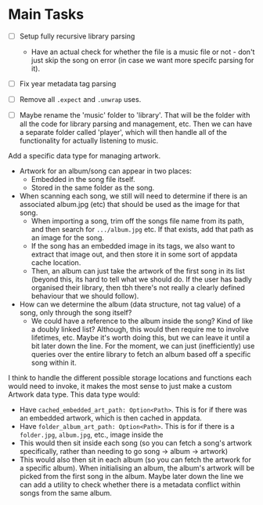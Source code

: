 # Main Tasks

- [ ] Setup fully recursive library parsing
  - Have an actual check for whether the file is a music file or not - don't just skip the song on error (in case we
    want more specifc parsing for it).
- [ ] Fix year metadata tag parsing
- [ ] Remove all `.expect` and `.unwrap` uses.
- [ ] Maybe rename the 'music' folder to 'library'. That will be the folder with all the code for library parsing and
      management, etc. Then we can have a separate folder called 'player', which will then handle all of the
      functionality for actually listening to music.


Add a specific data type for managing artwork.

- Artwork for an album/song can appear in two places:
  - Embedded in the song file itself.
  - Stored in the same folder as the song.
- When scanning each song, we still will need to determine if there is an associated album.jpg (etc) that should be used as the image for that song.
  - When importing a song, trim off the songs file name from its path, and then search for `.../album.jpg` etc. If that exists, add that path as an image for the song.
  - If the song has an embedded image in its tags, we also want to extract that image out, and then store it in some sort of appdata cache location.
  - Then, an album can just take the artwork of the first song in its list (beyond this, its hard to tell what we should do. If the user has badly organised their library,
    then tbh there's not really a clearly defined behaviour that we should follow).
- How can we determine the album (data structure, not tag value) of a song, only through the song itself?
  - We could have a reference to the album inside the song? Kind of like a doubly linked list? Although, this would then require me to involve lifetimes, etc.
    Maybe it's worth doing this, but we can leave it until a bit later down the line. For the moment, we can just (inefficiently) use queries over the entire library to fetch
    an album based off a specific song within it.

I think to handle the different possible storage locations and functions each would need to invoke, it makes the most sense to just make a custom Artwork data type.
This data type would:

- Have `cached_embedded_art_path: Option<Path>`. This is for if there was an embedded artwork, which is then cached in appdata.
- Have `folder_album_art_path: Option<Path>`. This is for if there is a `folder.jpg`, `album.jpg`, etc., image inside the
- This would then sit inside each song (so you can fetch a song's artwork specifically, rather than needing to go song -> album -> artwork)
- This would also then sit in each album (so you can fetch the artwork for a specific album). When initialising an album, the album's artwork will be picked from the first
  song in the album. Maybe later down the line we can add a utility to check whether there is a metadata conflict within songs from the same album.